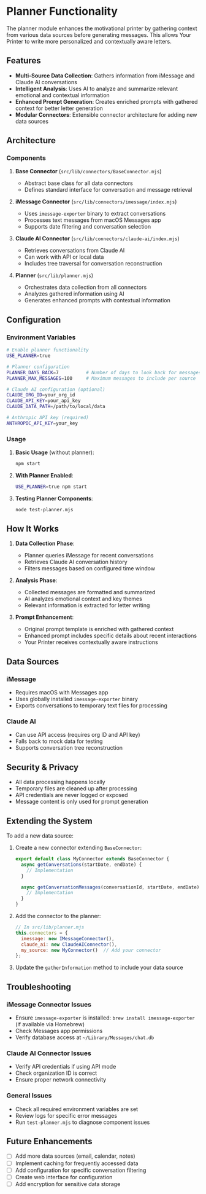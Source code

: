 # Planner Functionality

The planner module enhances the motivational printer by gathering context from various data sources before generating messages. This allows Your Printer to write more personalized and contextually aware letters.

## Features

- **Multi-Source Data Collection**: Gathers information from iMessage and Claude AI conversations
- **Intelligent Analysis**: Uses AI to analyze and summarize relevant emotional and contextual information
- **Enhanced Prompt Generation**: Creates enriched prompts with gathered context for better letter generation
- **Modular Connectors**: Extensible connector architecture for adding new data sources

## Architecture

### Components

1. **Base Connector** (`src/lib/connectors/BaseConnector.mjs`)
   - Abstract base class for all data connectors
   - Defines standard interface for conversation and message retrieval

2. **iMessage Connector** (`src/lib/connectors/imessage/index.mjs`)
   - Uses `imessage-exporter` binary to extract conversations
   - Processes text messages from macOS Messages app
   - Supports date filtering and conversation selection

3. **Claude AI Connector** (`src/lib/connectors/claude-ai/index.mjs`)
   - Retrieves conversations from Claude AI
   - Can work with API or local data
   - Includes tree traversal for conversation reconstruction

4. **Planner** (`src/lib/planner.mjs`)
   - Orchestrates data collection from all connectors
   - Analyzes gathered information using AI
   - Generates enhanced prompts with contextual information

## Configuration

### Environment Variables

```bash
# Enable planner functionality
USE_PLANNER=true

# Planner configuration
PLANNER_DAYS_BACK=7          # Number of days to look back for messages
PLANNER_MAX_MESSAGES=100     # Maximum messages to include per source

# Claude AI configuration (optional)
CLAUDE_ORG_ID=your_org_id
CLAUDE_API_KEY=your_api_key
CLAUDE_DATA_PATH=/path/to/local/data

# Anthropic API key (required)
ANTHROPIC_API_KEY=your_key
```

### Usage

1. **Basic Usage** (without planner):
   ```bash
   npm start
   ```

2. **With Planner Enabled**:
   ```bash
   USE_PLANNER=true npm start
   ```

3. **Testing Planner Components**:
   ```bash
   node test-planner.mjs
   ```

## How It Works

1. **Data Collection Phase**:
   - Planner queries iMessage for recent conversations
   - Retrieves Claude AI conversation history
   - Filters messages based on configured time window

2. **Analysis Phase**:
   - Collected messages are formatted and summarized
   - AI analyzes emotional context and key themes
   - Relevant information is extracted for letter writing

3. **Prompt Enhancement**:
   - Original prompt template is enriched with gathered context
   - Enhanced prompt includes specific details about recent interactions
   - Your Printer receives contextually aware instructions

## Data Sources

### iMessage
- Requires macOS with Messages app
- Uses globally installed `imessage-exporter` binary
- Exports conversations to temporary text files for processing

### Claude AI
- Can use API access (requires org ID and API key)
- Falls back to mock data for testing
- Supports conversation tree reconstruction

## Security & Privacy

- All data processing happens locally
- Temporary files are cleaned up after processing
- API credentials are never logged or exposed
- Message content is only used for prompt generation

## Extending the System

To add a new data source:

1. Create a new connector extending `BaseConnector`:
   ```javascript
   export default class MyConnector extends BaseConnector {
     async getConversations(startDate, endDate) {
       // Implementation
     }

     async getConversationMessages(conversationId, startDate, endDate) {
       // Implementation
     }
   }
   ```

2. Add the connector to the planner:
   ```javascript
   // In src/lib/planner.mjs
   this.connectors = {
     imessage: new IMessageConnector(),
     claude_ai: new ClaudeAIConnector(),
     my_source: new MyConnector()  // Add your connector
   };
   ```

3. Update the `gatherInformation` method to include your data source

## Troubleshooting

### iMessage Connector Issues
- Ensure `imessage-exporter` is installed: `brew install imessage-exporter` (if available via Homebrew)
- Check Messages app permissions
- Verify database access at `~/Library/Messages/chat.db`

### Claude AI Connector Issues
- Verify API credentials if using API mode
- Check organization ID is correct
- Ensure proper network connectivity

### General Issues
- Check all required environment variables are set
- Review logs for specific error messages
- Run `test-planner.mjs` to diagnose component issues

## Future Enhancements

- [ ] Add more data sources (email, calendar, notes)
- [ ] Implement caching for frequently accessed data
- [ ] Add configuration for specific conversation filtering
- [ ] Create web interface for configuration
- [ ] Add encryption for sensitive data storage